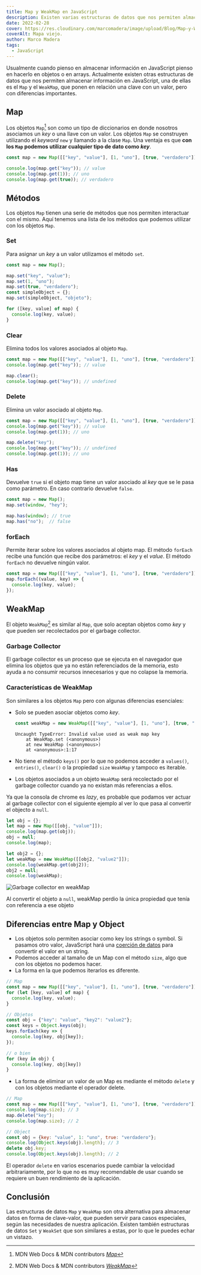 ```yaml
---
title: Map y WeakMap en JavaScript
description: Existen varias estructuras de datos que nos permiten almacenar información en JavasScript, una de ellas es el Map y el WeakMap.
date: 2022-02-28
cover: https://res.cloudinary.com/marcomadera/image/upload/Blog/Map-y-WeakMap/map_ibcrlr.jpg
coverAlt: Mapa viejo.
author: Marco Madera
tags:
  - JavaScript
---
```


Usualmente cuando pienso en almacenar información en JavaScript pienso en hacerlo en objetos o en arrays. Actualmente existen otras estructuras de datos que nos permiten almacenar información en JavaScript, una de ellas es el `Map` y el `WeakMap`, que ponen en relación una clave con un valor, pero con diferencias importantes.

## Map

Los objetos `Map`[^1] son como un tipo de diccionarios en donde nosotros asociamos un _key_ o una llave con un valor. Los objetos `Map` se construyen utilizando el _keyword_ `new` y llamando a la clase `Map`. Una ventaja es que **con los `Map` podemos utilizar cualquier tipo de dato como _key_**.

[^1]: MDN Web Docs & MDN contributors <cite>[Map](https://developer.mozilla.org/en-US/docs/Web/JavaScript/Reference/Global_Objects/Map)</cite>

```javascript
const map = new Map([["key", "value"], [1, "uno"], [true, "verdadero"]]);

console.log(map.get("key")); // value
console.log(map.get(1)); // uno
console.log(map.get(true)); // verdadero
```

## Métodos

Los objetos `Map` tienen una serie de métodos que nos permiten interactuar con el mismo. Aquí tenemos una lista de los métodos que podemos utilizar con los objetos `Map`.

### Set

Para asignar un _key_ a un valor utilizamos el método `set`.

```javascript {"addedLines": [3,4,5,7], "removedLines": [], "highlight": []}
const map = new Map();

map.set("key", "value");
map.set(1, "uno");
map.set(true, "verdadero");
const simpleObject = {};
map.set(simpleObject, "objeto");

for ([key, value] of map) {
  console.log(key, value);
}
```

### Clear

Elimina todos los valores asociados al objeto `Map`.

```javascript {"addedLines": [], "removedLines": [], "highlight": [4,5]}
const map = new Map([["key", "value"], [1, "uno"], [true, "verdadero"]]);
console.log(map.get("key")); // value

map.clear();
console.log(map.get("key")); // undefined
```

### Delete

Elimina un valor asociado al objeto `Map`.

```javascript {"addedLines": [], "removedLines": [], "highlight": [5]}
const map = new Map([["key", "value"], [1, "uno"], [true, "verdadero"]]);
console.log(map.get("key")); // value
console.log(map.get(1)); // uno

map.delete("key");
console.log(map.get("key")); // undefined
console.log(map.get(1)); // uno
```

### Has

Devuelve `true` si el objeto map tiene un valor asociado al _key_ que se le pasa como parámetro. En caso contrario devuelve `false`.

```javascript {"addedLines": [], "removedLines": [], "highlight": [4,5]}
const map = new Map();
map.set(window, "hey");

map.has(window); // true
map.has("no");  // false
```

### forEach

Permite iterar sobre los valores asociados al objeto map. El método `forEach` recibe una función que recibe dos parámetros: el _key_ y el _value_. El método `forEach` no devuelve ningún valor.

```javascript {"addedLines": [2,3,4], "removedLines": [], "highlight": [2]}
const map = new Map([["key", "value"], [1, "uno"], [true, "verdadero"]]);
map.forEach((value, key) => {
  console.log(key, value);
});
```

## WeakMap

El objeto `WeakMap`[^2] es similar al `Map`, que solo aceptan objetos como _key_ y que pueden ser recolectados por el garbage collector.

[^2]: MDN Web Docs & MDN contributors <cite>[WeakMap](https://developer.mozilla.org/en-US/docs/Web/JavaScript/Reference/Global_Objects/WeakMap)</cite>

### Garbage Collector

El garbage collector es un proceso que se ejecuta en el navegador que elimina los objetos que ya no están referenciados de la memoria, esto ayuda a no consumir recursos innecesarios y que no colapse la memoria.

### Características de WeakMap

Son similares a los objetos `Map` pero con algunas diferencias esenciales:

- Solo se pueden asociar objetos como _key_.

  ```javascript
  const weakMap = new WeakMap([["key", "value"], [1, "uno"], [true, "verdadero"]]);
  ```

  <colors green lightblue red textcolor blue orange></colors>

  <pre><code data-lang="Console"><span class="red">Uncaught TypeError: Invalid value used as weak map key</span>
  <span class="red">    at WeakMap.set (&#60;anonymous&#62;)</span>
  <span class="red">    at new WeakMap (&#60;anonymous&#62;)</span>
  <span class="red">    at &#60;anonymous&#62;:1:17</span>
  </code></pre>

- No tiene el método `keys()` por lo que no podemos acceder a `values()`, `entries()`, `clear()` o la propiedad `size` `WeakMap` y tampoco es iterable.
- Los objetos asociados a un objeto `WeakMap` será recolectado por el garbage collector cuando ya no existan más referencias a ellos.

Ya que la consola de chrome es _lazy_, es probable que podamos ver actuar al garbage collector con el siguiente ejemplo al ver lo que pasa al convertir el objecto a `null`.

```javascript {"addedLines": [], "removedLines": [], "highlight": [4,10]}
let obj = {};
let map = new Map([[obj, "value"]]);
console.log(map.get(obj));
obj = null;
console.log(map);

let obj2 = {};
let weakMap = new WeakMap([[obj2, "value2"]]);
console.log(weakMap.get(obj2));
obj2 = null;
console.log(weakMap);
```

![Garbage collector en weakMap](https://res.cloudinary.com/marcomadera/image/upload/f_auto,dpr_auto,c_scale,w_450/Blog/Map-y-WeakMap/wmgbc_bajlng.png)

<captione>Al convertir el objeto a `null`, weakMap perdio la única propiedad que tenía con referencia a ese objeto</captione>

## Diferencias entre Map y Object

- Los objetos solo permiten asociar como key los strings o symbol. Si pasamos otro valor, JavaScript hará una [coerción de datos](https://marcomadera.com/blog/tipos-y-objetos-en-javascript#coercion-de-datos) para convertir el valor en un string.
- Podemos acceder al tamaño de un Map con el método `size`, algo que con los objetos no podemos hacer.
- La forma en la que podemos iterarlos es diferente.

```javascript {"addedLines": [], "removedLines": [], "highlight": [3,4,5]}
// Map
const map = new Map([["key", "value"], [1, "uno"], [true, "verdadero"]]);
for (let [key, value] of map) {
  console.log(key, value);
}

// Objetos
const obj = {"key": "value", "key2": "value2"};
const keys = Object.keys(obj);
keys.forEach(key => {
  console.log(key, obj[key]);
});

// o bien
for (key in obj) {
  console.log(key, obj[key])
}
```

- La forma de eliminar un valor de un Map es mediante el método `delete` y con los objetos mediante el operador delete.

```javascript {"addedLines": [], "removedLines": [], "highlight": [4,10]}
// Map
const map = new Map([["key", "value"], [1, "uno"], [true, "verdadero"]]);
console.log(map.size); // 3
map.delete("key");
console.log(map.size); // 2

// Object
const obj = {key: "value", 1: "uno", true: "verdadero"};
console.log(Object.keys(obj).length); // 3
delete obj.key;
console.log(Object.keys(obj).length); // 2
```

<note type="danger">El operador `delete` en varios escenarios puede cambiar la velocidad arbitrariamente, por lo que no es muy recomendable de usar cuando se requiere un buen rendimiento de la aplicación.</note>

<tweet id="1468129309030244360"></tweet>

## Conclusión

Las estructuras de datos `Map` y `WeakMap` son otra alternativa para almacenar datos en forma de clave-valor, que pueden servir para casos especiales, según las necesidades de nuestra aplicación. Existen también estructuras de datos `Set` y `WeakSet` que son similares a estas, por lo que le puedes echar un vistazo.
